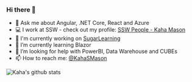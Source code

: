 ### Hi there 👋

- 💬 Ask me about Angular, .NET Core, React and Azure
- 💻 I work at SSW - check out my profile: [SSW People - Kaha Mason](https://www.ssw.com.au/people/kaha-mason)
- 🔭 I'm currently working on [SugarLearning](https://sugarlearning.com/)
- 🌱 I’m currently learning Blazor
- 🤔 I’m looking for help with PowerBI, Data Warehouse and CUBEs
- 📫 How to reach me: [@KahaSMason](https://twitter.com/kahasmason)

![Kaha's github stats](https://github-readme-stats.vercel.app/api/?username=kahamason&show_icons=true&title_color=fff&icon_color=79ff97&text_color=9f9f9f&bg_color=151515)
